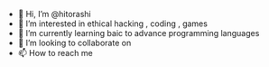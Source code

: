 - 👋 Hi, I’m @hitorashi
- 👀 I’m interested in ethical hacking , coding , games
- 🌱 I’m currently learning baic to advance programming languages 
- 💞️ I’m looking to collaborate on 
- 📫 How to reach me 

<!---
hitorashi/hitorashi is a ✨ special ✨ repository because its `README.md` (this file) appears on your GitHub profile.
You can click the Preview link to take a look at your changes.
--->
